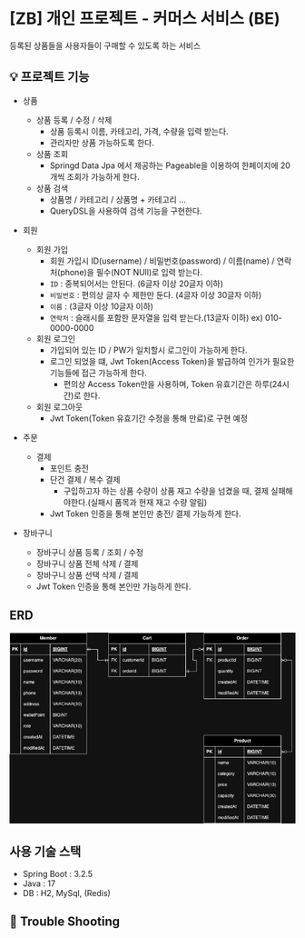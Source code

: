 # [ZB] 개인 프로젝트 - 커머스 서비스 (BE)
등록된 상품들을 사용자들이 구매할 수 있도록 하는 서비스

## 💡 프로젝트 기능
- 상품
  - 상품 등록 / 수정 / 삭제
    - 상품 등록시 이름, 카테고리, 가격, 수량을 입력 받는다.
    - 관리자만 상품 가능하도록 한다.
  - 상품 조회
    - Springd Data Jpa 에서 제공하는 Pageable을 이용하여 한페이지에 20개씩 조회가 가능하게 한다.
  - 상품 검색
    - 상품명 / 카테고리 / 상품명 + 카테고리 ...
    - QueryDSL을 사용하여 검색 기능을 구현한다.

- 회원
  - 회원 가입
    - 회원 가입시 ID(username) / 비밀번호(password) / 이름(name) / 연락처(phone)을 필수(NOT NUll)로 입력 받는다.
    - `ID` : 중복되어서는 안된다. (6글자 이상 20글자 이하)
    - `비밀번호` : 편의상 글자 수 제한만 둔다. (4글자 이상 30글자 이하)
    - `이름` : (3글자 이상 10글자 이하)
    - `연락처` : 슬래시를 포함한 문자열을 입력 받는다.(13글자 이하) ex) 010-0000-0000
  - 회원 로그인
    - 가입되어 있는 ID / PW가 일치할시 로그인이 가능하게 한다.
    - 로그인 되었을 떄, Jwt Token(Access Token)을 발급하여 인가가 필요한 기능들에 접근 가능하게 한다.
      - 편의상 Access Token만을 사용하며, Token 유효기간은 하루(24시간)로 한다.
  - 회원 로그아웃
    - Jwt Token(Token 유효기간 수정을 통해 만료)로 구현 예정

- 주문
  - 결제
    - 포인트 충전
    - 단건 결제 / 복수 결제
      - 구입하고자 하는 상품 수량이 상품 재고 수량을 넘겼을 때, 결제 실패해야한다.(실패시 품목과 현재 재고 수량 알림)
    - Jwt Token 인증을 통해 본인만 충전/ 결제 가능하게 한다.

- 장바구니
  - 장바구니 상품 등록 / 조회 / 수정
  - 장바구니 상품 전체 삭제 / 결제
  - 장바구니 상품 선택 삭제 / 결제
  - Jwt Token 인증을 통해 본인만 가능하게 한다.

## ERD
![zerobase-cms-project_v00.png](erd%2Fzerobase-cms-project_v00.png)

## 사용 기술 스택
- Spring Boot : 3.2.5
- Java : 17
- DB : H2, MySql, (Redis)

## 🚀 Trouble Shooting

